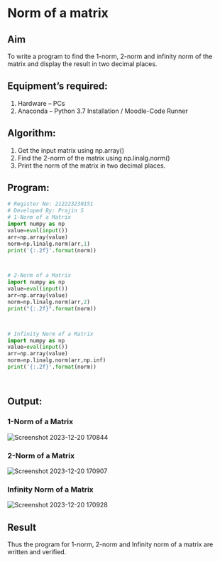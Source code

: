 # Norm of a matrix
## Aim
To write a program to find the 1-norm, 2-norm and infinity norm of the matrix and display the result in two decimal places.
## Equipment’s required:
1.	Hardware – PCs
2.	Anaconda – Python 3.7 Installation / Moodle-Code Runner
## Algorithm:
1. Get the input matrix using np.array()   
2. Find the 2-norm of the matrix using np.linalg.norm()
3. Print the norm of the matrix in two decimal places.

## Program:
```Python
# Register No: 212223230151
# Developed By: Prajin S
# 1-Norm of a Matrix
import numpy as np
value=eval(input())
arr=np.array(value)
norm=np.linalg.norm(arr,1)
print('{:.2f}'.format(norm))



# 2-Norm of a Matrix
import numpy as np
value=eval(input())
arr=np.array(value)
norm=np.linalg.norm(arr,2)
print("{:.2f}".format(norm))



# Infinity Norm of a Matrix
import numpy as np
value=eval(input())
arr=np.array(value)
norm=np.linalg.norm(arr,np.inf)
print('{:.2f}'.format(norm))




```
## Output:
### 1-Norm of a Matrix
![Screenshot 2023-12-20 170844](https://github.com/Prajin19/Norm-of-a-matrix/assets/144979377/40db5fa6-1322-4923-b0cd-d49dc1ed6384)

### 2-Norm of a Matrix
![Screenshot 2023-12-20 170907](https://github.com/Prajin19/Norm-of-a-matrix/assets/144979377/28314236-168e-4c9b-a1f4-a426c61bf91d)


### Infinity Norm of a Matrix
![Screenshot 2023-12-20 170928](https://github.com/Prajin19/Norm-of-a-matrix/assets/144979377/ffc847d8-feac-445b-b568-051dba70d60f)


## Result
Thus the program for 1-norm, 2-norm and Infinity norm of a matrix are written and verified.
